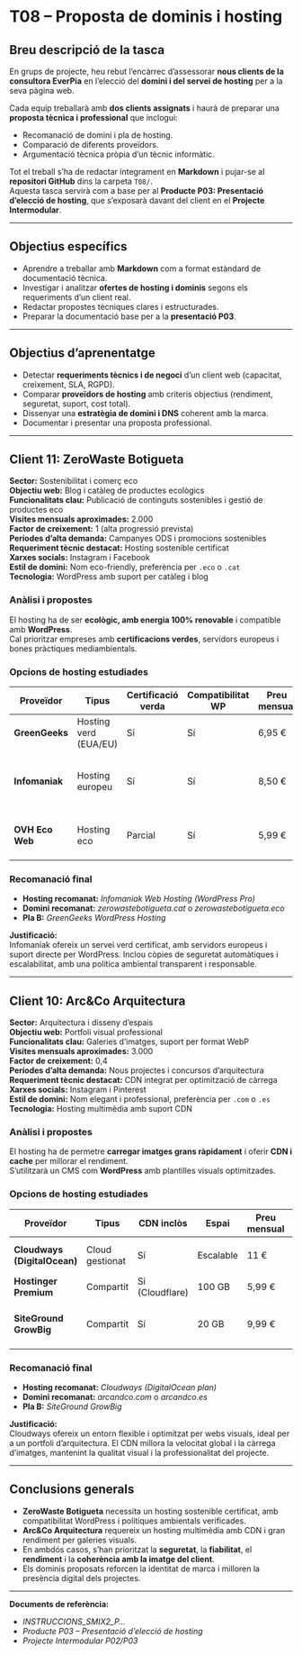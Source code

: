 #  T08 – Proposta de dominis i hosting

##  Breu descripció de la tasca

En grups de projecte, heu rebut l’encàrrec d’assessorar **nous clients de la consultora EverPia** en l’elecció del **domini i del servei de hosting** per a la seva pàgina web.

Cada equip treballarà amb **dos clients assignats** i haurà de preparar una **proposta tècnica i professional** que inclogui:

- Recomanació de domini i pla de hosting.  
- Comparació de diferents proveïdors.  
- Argumentació tècnica pròpia d’un tècnic informàtic.

Tot el treball s’ha de redactar íntegrament en **Markdown** i pujar-se al **repositori GitHub** dins la carpeta `T08/`.  
Aquesta tasca servirà com a base per al **Producte P03: Presentació d’elecció de hosting**, que s’exposarà davant del client en el **Projecte Intermodular**.

---

## Objectius específics

- Aprendre a treballar amb **Markdown** com a format estàndard de documentació tècnica.  
- Investigar i analitzar **ofertes de hosting i dominis** segons els requeriments d’un client real.  
- Redactar propostes tècniques clares i estructurades.  
- Preparar la documentació base per a la **presentació P03**.

---

##  Objectius d’aprenentatge

- Detectar **requeriments tècnics i de negoci** d’un client web (capacitat, creixement, SLA, RGPD).  
- Comparar **proveïdors de hosting** amb criteris objectius (rendiment, seguretat, suport, cost total).  
- Dissenyar una **estratègia de domini i DNS** coherent amb la marca.  
- Documentar i presentar una proposta professional.

---

##  Client 11: ZeroWaste Botigueta

**Sector:** Sostenibilitat i comerç eco  
**Objectiu web:** Blog i catàleg de productes ecològics  
**Funcionalitats clau:** Publicació de continguts sostenibles i gestió de productes eco  
**Visites mensuals aproximades:** 2.000  
**Factor de creixement:** 1 (alta progressió prevista)  
**Períodes d’alta demanda:** Campanyes ODS i promocions sostenibles  
**Requeriment tècnic destacat:** Hosting sostenible certificat  
**Xarxes socials:** Instagram i Facebook  
**Estil de domini:** Nom eco-friendly, preferència per `.eco` o `.cat`  
**Tecnologia:** WordPress amb suport per catàleg i blog  

###  Anàlisi i propostes
El hosting ha de ser **ecològic, amb energia 100% renovable** i compatible amb **WordPress**.  
Cal prioritzar empreses amb **certificacions verdes**, servidors europeus i bones pràctiques mediambientals.

###  Opcions de hosting estudiades
| Proveïdor | Tipus | Certificació verda | Compatibilitat WP | Preu mensual | Pros | Contres |
|------------|--------|-------------------|-------------------|---------------|------|----------|
| **GreenGeeks** | Hosting verd (EUA/EU) | Sí | Sí | 6,95 € | Totalment verd, ràpid, suport 24/7 | Centres fora d’Espanya |
| **Infomaniak** | Hosting europeu | Sí | Sí | 8,50 € | Sostenible, servidors a Europa, còpies automàtiques | Preu més elevat |
| **OVH Eco Web** | Hosting eco | Parcial | Sí | 5,99 € | Econòmic, servidor europeu | Sense certificat verd complet |

###  Recomanació final
- **Hosting recomanat:** *Infomaniak Web Hosting (WordPress Pro)*  
- **Domini recomanat:** *zerowastebotigueta.cat* o *zerowastebotigueta.eco*  
- **Pla B:** *GreenGeeks WordPress Hosting*  

**Justificació:**  
Infomaniak ofereix un servei verd certificat, amb servidors europeus i suport directe per WordPress. Inclou còpies de seguretat automàtiques i escalabilitat, amb una política ambiental transparent i responsable.

---

##  Client 10: Arc&Co Arquitectura

**Sector:** Arquitectura i disseny d’espais  
**Objectiu web:** Portfoli visual professional  
**Funcionalitats clau:** Galeries d’imatges, suport per format WebP  
**Visites mensuals aproximades:** 3.000  
**Factor de creixement:** 0,4  
**Períodes d’alta demanda:** Nous projectes i concursos d’arquitectura  
**Requeriment tècnic destacat:** CDN integrat per optimització de càrrega  
**Xarxes socials:** Instagram i Pinterest  
**Estil de domini:** Nom elegant i professional, preferència per `.com` o `.es`  
**Tecnologia:** Hosting multimèdia amb suport CDN  

### Anàlisi i propostes
El hosting ha de permetre **carregar imatges grans ràpidament** i oferir **CDN i cache** per millorar el rendiment.  
S’utilitzarà un CMS com **WordPress** amb plantilles visuals optimitzades.

###  Opcions de hosting estudiades
| Proveïdor | Tipus | CDN inclòs | Espai | Preu mensual | Pros | Contres |
|------------|--------|-------------|--------|---------------|------|----------|
| **Cloudways (DigitalOcean)** | Cloud gestionat | Sí | Escalable | 11 € | Molt ràpid, escalable, professional | Configuració més tècnica |
| **Hostinger Premium** | Compartit | Sí (Cloudflare) | 100 GB | 5,99 € | Econòmic, fàcil d’usar | Menys personalitzable |
| **SiteGround GrowBig** | Compartit | Sí | 20 GB | 9,99 € | Suport excel·lent, còpies diàries | Preu superior |

###  Recomanació final
- **Hosting recomanat:** *Cloudways (DigitalOcean plan)*  
- **Domini recomanat:** *arcandco.com* o *arcandco.es*  
- **Pla B:** *SiteGround GrowBig*

**Justificació:**  
Cloudways ofereix un entorn flexible i optimitzat per webs visuals, ideal per a un portfoli d’arquitectura. El CDN millora la velocitat global i la càrrega d’imatges, mantenint la qualitat visual i la professionalitat del projecte.

---

## Conclusions generals

- **ZeroWaste Botigueta** necessita un hosting sostenible certificat, amb compatibilitat WordPress i polítiques ambientals verificades.  
- **Arc&Co Arquitectura** requereix un hosting multimèdia amb CDN i gran rendiment per galeries visuals.  
- En ambdós casos, s’han prioritzat la **seguretat**, la **fiabilitat**, el **rendiment** i la **coherència amb la imatge del client**.  
- Els dominis proposats reforcen la identitat de marca i milloren la presència digital dels projectes.

---

   **Documents de referència:**  
- *INSTRUCCIONS_SMIX2_P…*  
- *Producte P03 – Presentació d’elecció de hosting*  
- *Projecte Intermodular P02/P03*



